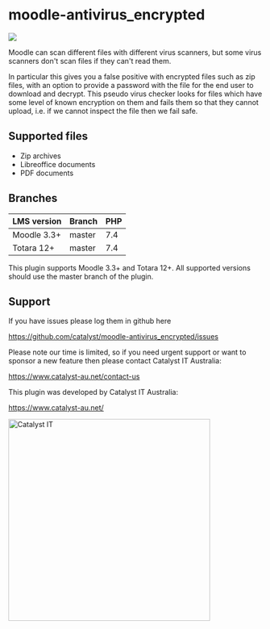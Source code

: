 # moodle-antivirus_encrypted

<a href="https://github.com/catalyst/moodle-antivirus_encrypted/actions">
<img src="https://github.com/catalyst/moodle-antivirus_encrypted/workflows/ci/badge.svg">
</a>

Moodle can scan different files with different virus scanners, but some virus scanners don't scan files if they can't read them.

In particular this gives you a false positive with encrypted files such as zip
files, with an option to provide a password with the file for the end user to
download and decrypt. This pseudo virus checker looks for files which have some
level of known encryption on them and fails them so that they cannot upload,
i.e. if we cannot inspect the file then we fail safe.

## Supported files
 * Zip archives
 * Libreoffice documents
 * PDF documents

## Branches

| LMS version         | Branch           | PHP |
|---------------------|------------------|-----|
| Moodle 3.3+         | master           | 7.4 |
| Totara 12+          | master           | 7.4 |

This plugin supports Moodle 3.3+ and Totara 12+. All supported versions should
use the master branch of the plugin.

## Support

If you have issues please log them in github here

https://github.com/catalyst/moodle-antivirus_encrypted/issues

Please note our time is limited, so if you need urgent support or want to
sponsor a new feature then please contact Catalyst IT Australia:

https://www.catalyst-au.net/contact-us

This plugin was developed by Catalyst IT Australia:

https://www.catalyst-au.net/

<img alt="Catalyst IT" src="https://cdn.rawgit.com/CatalystIT-AU/moodle-auth_saml2/master/pix/catalyst-logo.svg" width="400">

